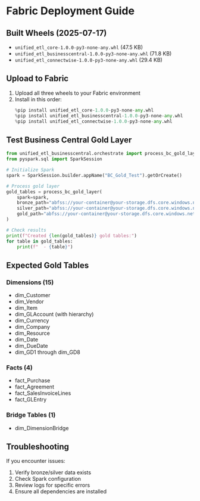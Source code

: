 # Fabric Deployment Guide

## Built Wheels (2025-07-17)

- `unified_etl_core-1.0.0-py3-none-any.whl` (47.5 KB)
- `unified_etl_businesscentral-1.0.0-py3-none-any.whl` (71.8 KB)
- `unified_etl_connectwise-1.0.0-py3-none-any.whl` (29.4 KB)

## Upload to Fabric

1. Upload all three wheels to your Fabric environment
2. Install in this order:
   ```python
   %pip install unified_etl_core-1.0.0-py3-none-any.whl
   %pip install unified_etl_businesscentral-1.0.0-py3-none-any.whl
   %pip install unified_etl_connectwise-1.0.0-py3-none-any.whl
   ```

## Test Business Central Gold Layer

```python
from unified_etl_businesscentral.orchestrate import process_bc_gold_layer
from pyspark.sql import SparkSession

# Initialize Spark
spark = SparkSession.builder.appName("BC_Gold_Test").getOrCreate()

# Process gold layer
gold_tables = process_bc_gold_layer(
    spark=spark,
    bronze_path="abfss://your-container@your-storage.dfs.core.windows.net/bronze",
    silver_path="abfss://your-container@your-storage.dfs.core.windows.net/silver", 
    gold_path="abfss://your-container@your-storage.dfs.core.windows.net/gold"
)

# Check results
print(f"Created {len(gold_tables)} gold tables:")
for table in gold_tables:
    print(f"  - {table}")
```

## Expected Gold Tables

### Dimensions (15)
- dim_Customer
- dim_Vendor  
- dim_Item
- dim_GLAccount (with hierarchy)
- dim_Currency
- dim_Company
- dim_Resource
- dim_Date
- dim_DueDate
- dim_GD1 through dim_GD8

### Facts (4)
- fact_Purchase
- fact_Agreement
- fact_SalesInvoiceLines
- fact_GLEntry

### Bridge Tables (1)
- dim_DimensionBridge

## Troubleshooting

If you encounter issues:
1. Verify bronze/silver data exists
2. Check Spark configuration
3. Review logs for specific errors
4. Ensure all dependencies are installed
